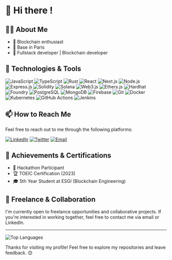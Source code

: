 # 👋 Hi there ! 

## 👨‍💻 About Me

- 💭 Blockchain enthusiast
- 📍 Base in Paris
- 💼 Fullstack developer | Blockchain developer

## 🔧 Technologies & Tools

  ![JavaScript](https://img.shields.io/badge/JavaScript-323330?style=for-the-badge&logo=javascript&logoColor=F7DF1E)
  ![TypeScript](https://img.shields.io/badge/TypeScript-007ACC?style=for-the-badge&logo=typescript&logoColor=white)
  ![Rust](https://img.shields.io/badge/Rust-000000?style=for-the-badge&logo=rust&logoColor=white)
  ![React](https://img.shields.io/badge/React-20232A?style=for-the-badge&logo=react&logoColor=61DAFB)
  ![Next.js](https://img.shields.io/badge/Next.js-000000?style=for-the-badge&logo=nextdotjs&logoColor=white)
  ![Node.js](https://img.shields.io/badge/Node.js-339933?style=for-the-badge&logo=nodedotjs&logoColor=white)
  ![Express.js](https://img.shields.io/badge/Express.js-000000?style=for-the-badge&logo=express&logoColor=white)
  ![Solidity](https://img.shields.io/badge/Solidity-363636?style=for-the-badge&logo=solidity&logoColor=white)
  ![Solana](https://img.shields.io/badge/Solana-000000?style=for-the-badge&logo=solana&logoColor=green)
  ![Web3.js](https://img.shields.io/badge/Web3.js-F16822?style=for-the-badge&logo=web3dotjs&logoColor=white)
  ![Ethers.js](https://img.shields.io/badge/Ethers.js-0078FF?style=for-the-badge&logo=ethereum&logoColor=white)
  ![Hardhat](https://img.shields.io/badge/Hardhat-FFDD40?style=for-the-badge&logo=ethereum&logoColor=black)
  ![Foundry](https://img.shields.io/badge/Foundry-black?style=for-the-badge&logo=foundry&logoColor=white)
  ![PostgreSQL](https://img.shields.io/badge/PostgreSQL-316192?style=for-the-badge&logo=postgresql&logoColor=white)
  ![MongoDB](https://img.shields.io/badge/MongoDB-47A248?style=for-the-badge&logo=mongodb&logoColor=white)
  ![Firebase](https://img.shields.io/badge/Firebase-ffca28?style=for-the-badge&logo=firebase&logoColor=black)
  ![Git](https://img.shields.io/badge/Git-F05032?style=for-the-badge&logo=git&logoColor=white)
  ![Docker](https://img.shields.io/badge/Docker-2496ED?style=for-the-badge&logo=docker&logoColor=white)
  ![Kubernetes](https://img.shields.io/badge/Kubernetes-326CE5?style=for-the-badge&logo=kubernetes&logoColor=white)
  ![GitHub Actions](https://img.shields.io/badge/GitHub%20Actions-2088FF?style=for-the-badge&logo=github-actions&logoColor=white)
  ![Jenkins](https://img.shields.io/badge/Jenkins-D24939?style=for-the-badge&logo=jenkins&logoColor=white)

## 📫 How to Reach Me

Feel free to reach out to me through the following platforms:

[![LinkedIn](https://img.shields.io/badge/LinkedIn-0A66C2?style=for-the-badge&logo=linkedin&logoColor=white)](https://www.linkedin.com/in/lattana-soucksengphet/)
[![Twitter](https://img.shields.io/badge/Twitter-1DA1F2?style=for-the-badge&logo=twitter&logoColor=white)](https://twitter.com/S_lattana)
[![Email](https://img.shields.io/badge/Email-D14836?style=for-the-badge&logo=gmail&logoColor=white)](mailto:naxdev75@gmail.com)

## 🏅 Achievements & Certifications

- 🏅 Hackathon Participant
- 🏆 TOEIC Certification (2023)
- 🎓 5th Year Student at ESGI (Blockchain Engineering)

## 💼 Freelance & Collaboration

I'm currently open to freelance opportunities and collaborative projects. If you're interested in working together, feel free to contact me via email or LinkedIn.

---
![Top Languages](https://github-readme-stats.vercel.app/api/top-langs/?username=0xNaxzerrr&layout=compact&theme=radical)

Thanks for visiting my profile! Feel free to explore my repositories and leave feedback. 😊
